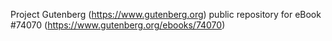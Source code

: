 Project Gutenberg (https://www.gutenberg.org) public repository for eBook #74070 (https://www.gutenberg.org/ebooks/74070)
